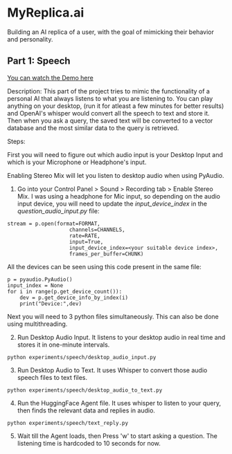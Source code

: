 # MyReplica.ai
Building an AI replica of a user, with the goal of mimicking their behavior and personality.

## Part 1: Speech
[You can watch the Demo here](https://www.veed.io/view/b138cf39-abb9-48c9-9c35-80ddd7b48d58?panel=share)

Description: This part of the project tries to mimic the functionality of a personal AI that always listens to what you are listening to. You can play anything on your desktop, (run it for atleast a few minutes for better results) and OpenAI's whisper would convert all the speech to text and store it. Then when you ask a query, the saved text will be converted to a vector database and the most similar data to the query is retrieved.

Steps:

First you will need to figure out which audio input is your Desktop Input and which is your Microphone or Headphone's input.

Enabling Stereo Mix will let you listen to desktop audio when using PyAudio.
1. Go into your Control Panel > Sound > Recording tab > Enable Stereo Mix. I was using a headphone for Mic input, so depending on the audio input device, you will need to update the *input_device_index* in the *question_audio_input.py* file:
```
stream = p.open(format=FORMAT,
                    channels=CHANNELS,
                    rate=RATE,
                    input=True,
                    input_device_index=<your suitable device index>,
                    frames_per_buffer=CHUNK)
```
All the devices can be seen using this code present in the same file:
```
p = pyaudio.PyAudio()
input_index = None
for i in range(p.get_device_count()):
    dev = p.get_device_info_by_index(i)
    print("Device:",dev)
```
Next you will need to 3 python files simultaneously. This can also be done using multithreading.

2. Run Desktop Audio Input. It listens to your desktop audio in real time and stores it in one-minute intervals.
```
python experiments/speech/desktop_audio_input.py
```
3. Run Desktop Audio to Text. It uses Whisper to convert those audio speech files to text files.
```
python experiments/speech/desktop_audio_to_text.py
```
4. Run the HuggingFace Agent file. It uses whisper to listen to your query, then finds the relevant data and replies in audio.
```
python experiments/speech/text_reply.py
```
5. Wait till the Agent loads, then Press 'w' to start asking a question. The listening time is hardcoded to 10 seconds for now.

